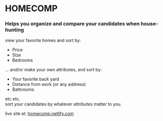 # HOMECOMP

### Helps you organize and compare your candidates when house-hunting

view your favorite homes and sort by:

- Price
- Size
- Bedrooms

... and/or make your own attributes, and sort by:

- Your favorite back yard
- Distance from work (or any address)
- Bathrooms

etc etc.  
sort your candidates by whatever attributes matter to you.

live site at: [homecomp.netlify.com](https://homecomp.netlify.com "HOMECOMP")
